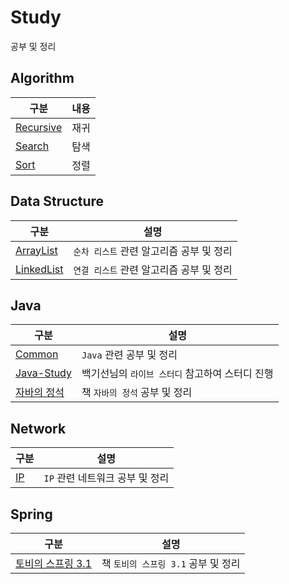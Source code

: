 # Study

공부 및 정리

## Algorithm

| 구분                                                                        | 내용 |
| --------------------------------------------------------------------------- | ---- |
| [Recursive](https://github.com/0xe82de/Study/tree/main/Algorithm/Recursive) | 재귀 |
| [Search](https://github.com/0xe82de/Study/tree/main/Algorithm/Search)       | 탐색 |
| [Sort](https://github.com/0xe82de/Study/tree/main/Algorithm/Sort)           | 정렬 |

## Data Structure

| 구분                                                                                 | 설명                                     |
| ------------------------------------------------------------------------------------ | ---------------------------------------- |
| [ArrayList](https://github.com/0xe82de/Study/tree/main/Data%20Structure/ArrayList)   | `순차 리스트` 관련 알고리즘 공부 및 정리 |
| [LinkedList](https://github.com/0xe82de/Study/tree/main/Data%20Structure/LinkedList) | `연결 리스트` 관련 알고리즘 공부 및 정리 |

## Java

| 구분                                                                                                            | 설명                                            |
| --------------------------------------------------------------------------------------------------------------- | ----------------------------------------------- |
| [Common](https://github.com/0xe82de/Study/tree/main/Java/Common)                                                | `Java` 관련 공부 및 정리                        |
| [Java-Study](https://github.com/0xe82de/Study/tree/main/Java/Java-Study)                                        | 백기선님의 `라이브 스터디` 참고하여 스터디 진행 |
| [자바의 정석](https://github.com/0xe82de/Study/tree/main/Java/%EC%9E%90%EB%B0%94%EC%9D%98%20%EC%A0%95%EC%84%9D) | 책 `자바의 정석` 공부 및 정리                   |

## Network

| 구분                                                        | 설명                            |
| ----------------------------------------------------------- | ------------------------------- |
| [IP](https://github.com/0xe82de/Study/tree/main/Network/IP) | `IP` 관련 네트워크 공부 및 정리 |

## Spring

| 구분                                                                                                                                   | 설명                                |
| -------------------------------------------------------------------------------------------------------------------------------------- | ----------------------------------- |
| [토비의 스프링 3.1](https://github.com/0xe82de/Study/tree/main/Spring/%ED%86%A0%EB%B9%84%EC%9D%98%20%EC%8A%A4%ED%94%84%EB%A7%81%203.1) | 책 `토비의 스프링 3.1` 공부 및 정리 |

